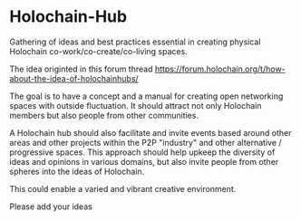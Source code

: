 # Holochain-Hub
Gathering of ideas and best practices essential in creating physical Holochain co-work/co-create/co-living spaces. 

The idea originted in this forum thread https://forum.holochain.org/t/how-about-the-idea-of-holochainhubs/



The goal is to have a concept and a manual for creating open networking spaces with outside fluctuation.
It should attract not only Holochain members but also people from other communities.

A Holochain hub should also facilitate and invite events based around other areas and other projects within the P2P "industry" and other alternative / progressive spaces. This approach should help upkeep the diversity of ideas and opinions in various domains, but also invite people from other spheres into the ideas of Holochain.

This could enable a varied and vibrant creative environment.



Please add your ideas
